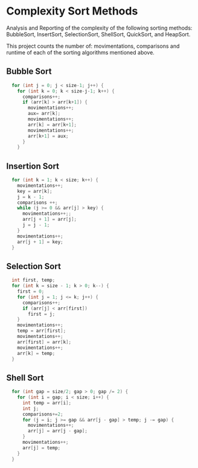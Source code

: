 # Complexity Sort Methods
Analysis and Reporting of the complexity of the following sorting methods: BubbleSort, InsertSort, SelectionSort, ShellSort, QuickSort, and HeapSort.

This project counts the number of: movimentations, comparisons and runtime of each of the sorting algorithms mentioned above.

## Bubble Sort
```cpp 
  for (int j = 0; j < size-1; j++) {
    for (int k = 0; k < size-j-1; k++) {
      comparisons++; 
      if (arr[k] > arr[k+1]) {
        movimentations++; 
        aux= arr[k];
        movimentations++;
        arr[k] = arr[k+1];
        movimentations++;
        arr[k+1] = aux; 
      }
    }
```

## Insertion Sort

```cpp
  for (int k = 1; k < size; k++) {  
    movimentations++;
    key = arr[k];  
    j = k - 1;
    comparisons ++;
    while (j >= 0 && arr[j] > key) {
      movimentations++;;  
      arr[j + 1] = arr[j];  
      j = j - 1;  
    }  
    movimentations++;
    arr[j + 1] = key;  
  }  
```

## Selection Sort

```cpp
  int first, temp;
  for (int k = size - 1; k > 0; k--) {
    first = 0;
    for (int j = 1; j <= k; j++) {
      comparisons++;
      if (arr[j] < arr[first])
        first = j;
    }
    movimentations++;
    temp = arr[first]; 
    movimentations++;
    arr[first] = arr[k];
    movimentations++;
    arr[k] = temp;
  }
```

## Shell Sort

```cpp
  for (int gap = size/2; gap > 0; gap /= 2) { 
    for (int i = gap; i < size; i++) { 
      int temp = arr[i]; 
      int j;
      comparisons+=2;             
      for (j = i; j >= gap && arr[j - gap] > temp; j -= gap) {
        movimentations++;
        arr[j] = arr[j - gap]; 
      }
      movimentations++;    
      arr[j] = temp; 
    } 
  } 
```